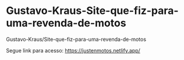 # Gustavo-Kraus-Site-que-fiz-para-uma-revenda-de-motos
Gustavo-Kraus/Site-que-fiz-para-uma-revenda-de-motos


Segue link para acesso: https://justenmotos.netlify.app/
